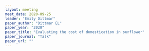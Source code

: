 ```yaml
---
layout: meeting
meet_date: 2020-09-25
leader: "Emily Dittmar"
paper_author: "Dittmar EL"
paper_year: "2020"
paper_title: "Evaluating the cost of domestication in sunflower"
paper_journal: "Talk"
paper_url: ""
---
```

